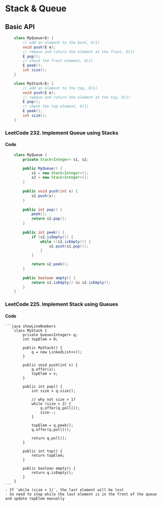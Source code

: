 # Stack & Queue

## Basic API
```java
    class MyQueue<E> {
        // add an element to the back, O(1)
        void push(E e);
        // remove and return the element at the front, O(1)
        E pop();
        // check the front element, O(1)
        E peek();
        int size();
    }

    class MyStack<E> {
        // add an element to the top, O(1)
        void push(E e);
        // remove and return the element at the top, O(1)
        E pop();
        // check the top element, O(1)
        E peek();
        int size();
    }
```

### LeetCode 232. Implement Queue using Stacks
#### Code
```java showLineNumbers
    class MyQueue {
        private Stack<Integer> s1, s2;

        public MyQueue() {
            s1 = new Stack<Integer>();
            s2 = new Stack<Integer>();
        }
        
        public void push(int x) {
            s1.push(x);
        }
        
        public int pop() {
            peek();
            return s2.pop();
        }
        
        public int peek() {
            if (s2.isEmpty()) {
                while (!s1.isEmpty()) {
                    s2.push(s1.pop());
                }
            }

            return s2.peek();
        }
        
        public boolean empty() {
            return s1.isEmpty() && s2.isEmpty();
        }
    }
```

### LeetCode 225. Implement Stack using Queues
#### Code
    ```java showLineNumbers
        class MyStack {
            private Queue<Integer> q;
            int topElem = 0;

            public MyStack() {
                q = new LinkedList<>();
            }
            
            public void push(int x) {
                q.offer(x);
                topElem = x;
            }
            
            public int pop() {
                int size = q.size();

                // why not size > 1?
                while (size > 2) {
                    q.offer(q.poll());
                    size--;
                }

                topElem = q.peek();
                q.offer(q.poll());

                return q.poll();
            }
            
            public int top() {
                return topElem;
            }
            
            public boolean empty() {
                return q.isEmpty();
            }
        }
    ```
    - If `while (size > 1)`, the last element will be lost
    - So need to step while the last element is in the front of the queue and update topElem manually